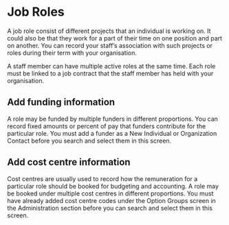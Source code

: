 Job Roles
==========

A job role consist of different projects that an individual is working on. It could also be that they work for a part of their time on one position and part on another. You can record your staff’s association with such projects or roles during their term with your organisation. 


A staff member can have multiple active roles at the same time. Each role must be linked to a job contract that the staff member has held with your organisation.  

Add funding information 
---------------

A role may be funded by multiple funders in different proportions. You can record fixed amounts or percent of pay that funders contribute for the particular role. You must add a funder as a New Individual or Organization Contact before you search and select them in this screen. 

Add cost centre information
---------------

Cost centres are usually used to record how the remuneration for a particular role should be booked for budgeting and accounting. A role may be booked under multiple cost centres in different proportions. You must have already added cost centre codes under the Option Groups screen in the Administration section before you can search and select them in this screen.